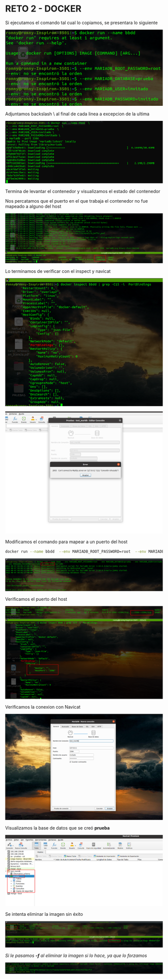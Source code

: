 # RETO 2 - DOCKER
Si ejecutamos el comando tal cual lo copiamos, se presentara lo siguiente

![](images/1_comando_reto.png)

Adjuntamos backslash \  al final de cada linea a excepcion de la ultima

![](images/2_modificacion_comando.png)

Termina de levantar el contenedor y visualizamos el estado del contenedor

Nos percatamos que el puerto en el que trabaja el contenedor no fue mapeado a alguno del host

![](images/3_puerto_host_no_mapedo.png)

Lo terminamos de verificar con el inspect y navicat

![](images/4_inspet_1.png)

![](images/5_verificacion_navicat.png)

Modificamos el comando para mapear a un puerto del host
```bash
docker run --name bbdd  --env MARIADB_ROOT_PASSWORD=root  --env MARIADB_DATABASE=prueba  --env MARIADB_USER=invitado --env MARIADB_PASSWORD=invitado -p 3306:3306 mariadb
```
![](images/6_mapeando_puerto_al_host.png)

Verificamos el puerto del host

![](images/7_verificando_puerto_host.png)

Verificamos la conexion con Navicat

![](images/8_conexion_mariadb.png)

Visualizamos la base de datos que se creó **prueba**

![](images/9_base_datos.png)

Se intenta eliminar la imagen sin éxito

![](images/10_intento_eliminar_contenedor.png)

*Si le pasamos **-f** al eliminar la imagen si lo hace, ya que lo forzamos*

![](images/11_eliminado_forzado.png)